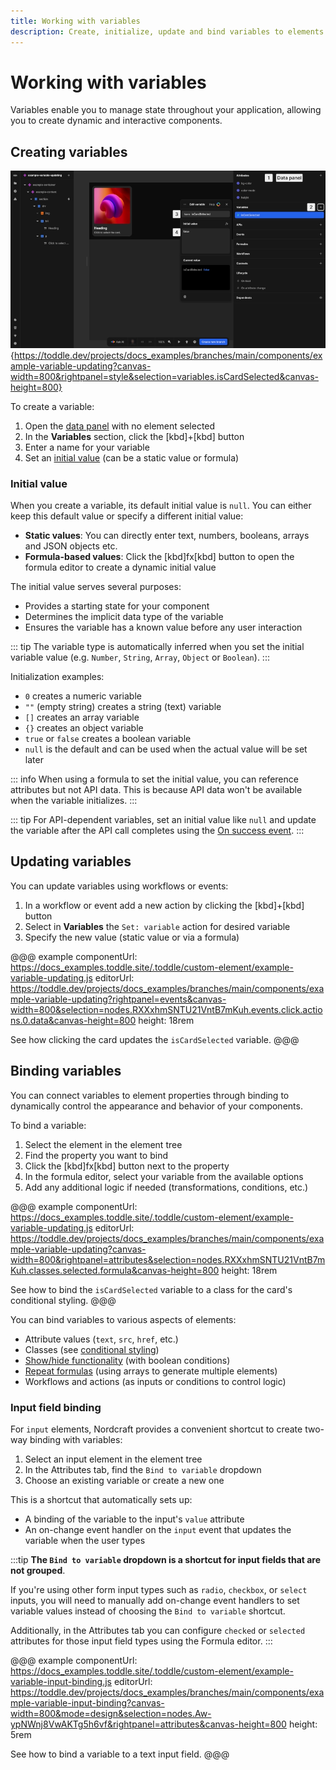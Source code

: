 ```yaml
---
title: Working with variables
description: Create, initialize, update and bind variables to elements to build dynamic interfaces that respond to user interactions and application state.
---
```


# Working with variables

Variables enable you to manage state throughout your application, allowing you to create dynamic and interactive components.

## Creating variables

![Create a variable|16/9](create-a-variable.webp){https://toddle.dev/projects/docs_examples/branches/main/components/example-variable-updating?canvas-width=800&rightpanel=style&selection=variables.isCardSelected&canvas-height=800}

To create a variable:

1. Open the [data panel](/the-editor/data-panel) with no element selected
2. In the **Variables** section, click the [kbd]+[kbd] button
3. Enter a name for your variable
4. Set an [initial value](#initial-value) (can be a static value or formula)

### Initial value

When you create a variable, its default initial value is `null`. You can either keep this default value or specify a different initial value:

- **Static values**: You can directly enter text, numbers, booleans, arrays and JSON objects etc.
- **Formula-based values**: Click the [kbd]fx[kbd] button to open the formula editor to create a dynamic initial value

The initial value serves several purposes:

- Provides a starting state for your component
- Determines the implicit data type of the variable
- Ensures the variable has a known value before any user interaction

::: tip
The variable type is automatically inferred when you set the initial variable value (e.g. `Number`, `String`, `Array`, `Object` or `Boolean`).
:::

Initialization examples:

- `0` creates a numeric variable
- `""` (empty string) creates a string (text) variable
- `[]` creates an array variable
- `{}` creates an object variable
- `true` or `false` creates a boolean variable
- `null` is the default and can be used when the actual value will be set later

::: info
When using a formula to set the initial value, you can reference attributes but not API data. This is because API data won't be available when the variable initializes.
:::

::: tip
For API-dependent variables, set an initial value like `null` and update the variable after the API call completes using the [On success event](/connecting-data/call-an-api#handling-api-callbacks).
:::

## Updating variables

You can update variables using workflows or events:

1. In a workflow or event add a new action by clicking the [kbd]+[kbd] button
2. Select in **Variables** the `Set: variable` action for desired variable
3. Specify the new value (static value or via a formula)

@@@ example
componentUrl: https://docs_examples.toddle.site/.toddle/custom-element/example-variable-updating.js
editorUrl: https://toddle.dev/projects/docs_examples/branches/main/components/example-variable-updating?rightpanel=events&canvas-width=800&selection=nodes.RXXxhmSNTU21VntB7mKuh.events.click.actions.0.data&canvas-height=800
height: 18rem

See how clicking the card updates the `isCardSelected` variable.
@@@

## Binding variables

You can connect variables to element properties through binding to dynamically control the appearance and behavior of your components.

To bind a variable:

1. Select the element in the element tree
2. Find the property you want to bind
3. Click the [kbd]fx[kbd] button next to the property
4. In the formula editor, select your variable from the available options
5. Add any additional logic if needed (transformations, conditions, etc.)

@@@ example
componentUrl: https://docs_examples.toddle.site/.toddle/custom-element/example-variable-updating.js
editorUrl: https://toddle.dev/projects/docs_examples/branches/main/components/example-variable-updating?canvas-width=800&rightpanel=attributes&selection=nodes.RXXxhmSNTU21VntB7mKuh.classes.selected.formula&canvas-height=800
height: 18rem

See how to bind the `isCardSelected` variable to a class for the card's conditional styling.
@@@

You can bind variables to various aspects of elements:

- Attribute values (`text`, `src`, `href`, etc.)
- Classes (see [conditional styling](/styling/conditional-styles#class-based-styles))
- [Show/hide functionality](/formulas/show-hide-formula) (with boolean conditions)
- [Repeat formulas](/formulas/repeat-formula) (using arrays to generate multiple elements)
- Workflows and actions (as inputs or conditions to control logic)

### Input field binding

For `input` elements, Nordcraft provides a convenient shortcut to create two-way binding with variables:

1. Select an input element in the element tree
2. In the Attributes tab, find the `Bind to variable` dropdown
3. Choose an existing variable or create a new one

This is a shortcut that automatically sets up:

- A binding of the variable to the input's `value` attribute
- An on-change event handler on the `input` event that updates the variable when the user types

:::tip
**The `Bind to variable` dropdown is a shortcut for input fields that are not grouped**. 

If you're using other form input types such as `radio`, `checkbox`, or `select` inputs, you will need to manually add on-change event handlers to set variable values instead of choosing the `Bind to variable` shortcut.

Additionally, in the Attributes tab you can configure `checked` or `selected` attributes for those input field types using the Formula editor.
:::

@@@ example
componentUrl: https://docs_examples.toddle.site/.toddle/custom-element/example-variable-input-binding.js
editorUrl: https://toddle.dev/projects/docs_examples/branches/main/components/example-variable-input-binding?canvas-width=800&mode=design&selection=nodes.Aw-ypNWnj8VwAKTg5h6vf&rightpanel=attributes&canvas-height=800
height: 5rem

See how to bind a variable to a text input field.
@@@
